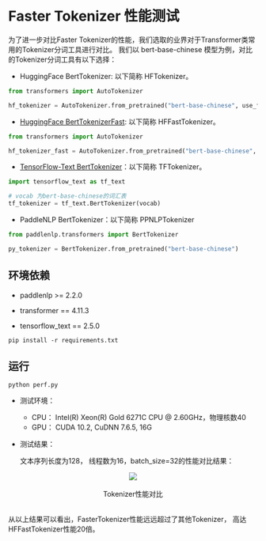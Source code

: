 # Faster Tokenizer 性能测试

为了进一步对比Faster Tokenizer的性能，我们选取的业界对于Transformer类常用的Tokenizer分词工具进行对比。
我们以 bert-base-chinese 模型为例，对比的Tokenizer分词工具有以下选择：

* HuggingFace BertTokenizer: 以下简称 HFTokenizer。

```python
from transformers import AutoTokenizer

hf_tokenizer = AutoTokenizer.from_pretrained("bert-base-chinese", use_fast=False)
```

* [HuggingFace BertTokenizerFast](https://github.com/huggingface/tokenizers): 以下简称 HFFastTokenizer。

```python
from transformers import AutoTokenizer

hf_tokenizer_fast = AutoTokenizer.from_pretrained("bert-base-chinese", use_fast=True)
```

* [TensorFlow-Text BertTokenizer](https://www.tensorflow.org/text/api_docs/python/text/BertTokenizer)：以下简称 TFTokenizer。

```python
import tensorflow_text as tf_text

# vocab 为bert-base-chinese的词汇表
tf_tokenizer = tf_text.BertTokenizer(vocab)
```

* PaddleNLP BertTokenizer：以下简称 PPNLPTokenizer

```python
from paddlenlp.transformers import BertTokenizer

py_tokenizer = BertTokenizer.from_pretrained("bert-base-chinese")
```



## 环境依赖

* paddlenlp >= 2.2.0

* transformer == 4.11.3

* tensorflow_text == 2.5.0


```shell
pip install -r requirements.txt
```

## 运行

```shell
python perf.py
```

- 测试环境：

    * CPU： Intel(R) Xeon(R) Gold 6271C CPU @ 2.60GHz，物理核数40
    * GPU： CUDA 10.2, CuDNN 7.6.5, 16G

- 测试结果：

    文本序列长度为128， 线程数为16，batch_size=32的性能对比结果：


<center><img src="https://ai-studio-static-online.cdn.bcebos.com/9d46bfe903614444b4cf9e63206b28ee06f06c5d5cb04da58bb206431904af00"  ></center>
<br> <center> Tokenizer性能对比 </center></br>

从以上结果可以看出，FasterTokenizer性能远远超过了其他Tokenizer， 高达HFFastTokenizer性能20倍。
